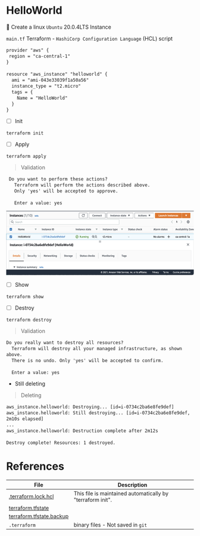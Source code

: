 # HelloWorld

:round_pushpin: Create a linux `Ubuntu` 20.0.4LTS Instance

`main.tf` Terraform - `HashiCorp Configuration Language` (HCL) script

```hcl
provider "aws" {
 region = "ca-central-1"
}

resource "aws_instance" "helloworld" {
  ami = "ami-043e33039f1a50a56"
  instance_type = "t2.micro"
  tags = {
    Name = "HelloWorld"
  }
}
```

- [ ]  Init

```
terraform init
```

- [ ] Apply

```
terraform apply
```
> Validation
```
 Do you want to perform these actions?
   Terraform will perform the actions described above.
   Only 'yes' will be accepted to approve.
 
   Enter a value: yes
```

<img src="images/terraform-apply.png" width="554" height="172" > </img>

- [ ] Show

```
terraform show
```

- [ ] Destroy

```
terraform destroy
```
> Validation
```
Do you really want to destroy all resources?
  Terraform will destroy all your managed infrastructure, as shown above.
  There is no undo. Only 'yes' will be accepted to confirm.

  Enter a value: yes
```

* Still deleting

> Deleting
```
aws_instance.helloworld: Destroying... [id=i-0734c2ba6e8fe9def]
aws_instance.helloworld: Still destroying... [id=i-0734c2ba6e8fe9def, 2m10s elapsed]
...
aws_instance.helloworld: Destruction complete after 2m12s

Destroy complete! Resources: 1 destroyed.
```

# References

| File | Description |
|------|-------------|
| [.terraform.lock.hcl](.terraform.lock.hcl) | This file is maintained automatically by "terraform init". |
| [terraform.tfstate](terraform.tfstate) | |
| [terraform.tfstate.backup](terraform.tfstate.backup) | |
| `.terraform` | binary files - Not saved in `git` |
